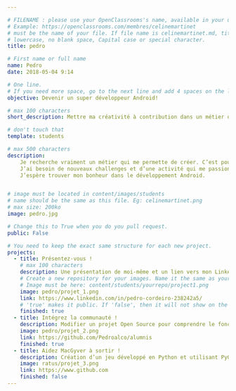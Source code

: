 ```yaml
---

# FILENAME : please use your OpenClassrooms's name, available in your url.
# Example: https://openclassrooms.com/membres/celinemartinet
# must be the name of your file. If file name is celinemartinet.md, title is celinemartinet.
# lowercase, no blank space, Capital case or special character.
title: pedro

# First name or full name
name: Pedro
date: 2018-05-04 9:14

# One line.
# If you need more space, go to the next line and add 4 spaces on the left, as in 'description'.
objective: Devenir un super développeur Android!

# max 100 characters
short_description: Mettre ma créativité à contribution dans un métier qui me plait vraiment.

# don't touch that
template: students

# max 500 characters
description:
    Je recherche vraiment un métier qui me permette de créer. C’est pourquoi, j’ai choisi de me reconvertir.
    J’ai besoin de nouveaux challenges et d’une activité qui me passionne.
    J’espère trouver mon bonheur dans le développement Android.


# image must be located in content/images/students
# name should be the same as this file. Eg: celinemartinet.png
# max size: 200ko
image: pedro.jpg

# Change this to True when you do you pull request.
public: False

# You need to keep the exact same structure for each new project.
projects:
  - title: Présentez-vous !
    # max 100 characters
    description: Une présentation de moi-même et un lien vers mon LinkedIn.
    # Create a new repository for your images. Name it the same as your nickname and profile picture.
    # Image must be here: content/students/yourrepo/project1.png
    image: pedro/projet_1.png
    link: https://www.linkedin.com/in/pedro-cordeiro-238242a5/
    # 'true' makes it public. If 'false', then it will not show on the website.
    finished: true
  - title: Intégrez la communauté !
    description: Modifier un projet Open Source pour comprendre le fonctionnement de Git, de Github et des pull requests.
    image: pedro/projet_2.png
    link: https://github.com/Pedroalco/alumnis
    finished: true
  - title: Aidez MacGyver à sortir !
    description: Création d’un jeu développé en Python et utilisant PyGame.
    image: ratus/projet_3.png
    link: https://www.github.com
    finished: false
---
```

